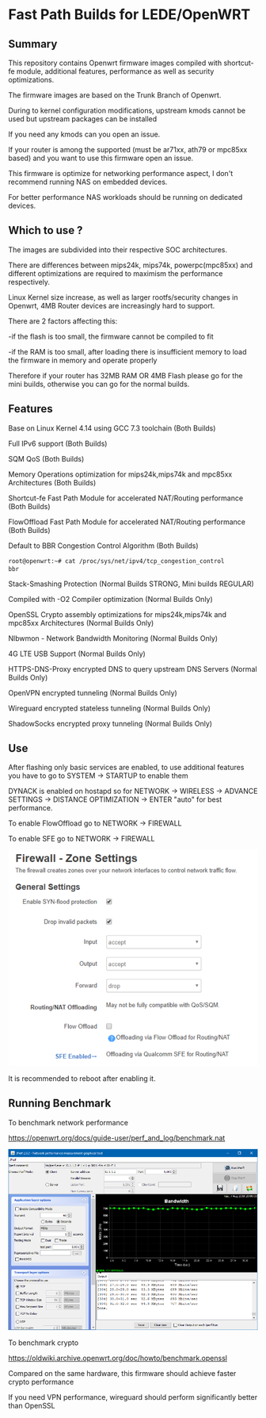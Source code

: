 # Fast Path Builds for LEDE/OpenWRT

Summary
-------

This repository contains Openwrt firmware images compiled with shortcut-fe module, additional features, performance as well as security optimizations.

The firmware images are based on the Trunk Branch of Openwrt.

During to kernel configuration modifications, upstream kmods cannot be used but upstream packages can be installed

If you need any kmods can you open an issue.

If your router is among the supported (must be ar71xx, ath79 or mpc85xx based) and you want to use this firmware open an issue.

This firmware is optimize for networking performance aspect, I don't recommend running NAS on embedded devices.

For better performance NAS workloads should be running on dedicated devices.

Which to use ?
--------------

The images are subdivided into their respective SOC architectures.

There are differences between mips24k, mips74k, powerpc(mpc85xx) and different optimizations are required to maximism the performance respectively.

Linux Kernel size increase, as well as larger rootfs/security changes in Openwrt, 4MB Router devices are increasingly hard to support.

There are 2 factors affecting this:

-if the flash is too small, the firmware cannot be compiled to fit

-if the RAM is too small, after loading there is insufficient memory to load the firmware in memory and operate properly

Therefore if your router has 32MB RAM OR 4MB Flash please go for the mini builds, otherwise you can go for the normal builds.


Features
--------

Base on Linux Kernel 4.14 using GCC 7.3 toolchain (Both Builds)

Full IPv6 support (Both Builds)

SQM QoS (Both Builds)

Memory Operations optimization for mips24k,mips74k and mpc85xx Architectures (Both Builds)

Shortcut-fe Fast Path Module for accelerated NAT/Routing performance (Both Builds)

FlowOffload Fast Path Module for accelerated NAT/Routing performance (Both Builds)

Default to BBR Congestion Control Algorithm (Both Builds)

```
root@openwrt:~# cat /proc/sys/net/ipv4/tcp_congestion_control
bbr
```

Stack-Smashing Protection (Normal Builds STRONG, Mini builds REGULAR)

Compiled with -O2 Compiler optimization (Normal Builds Only)

OpenSSL Crypto assembly optimizations for mips24k,mips74k and mpc85xx Architectures (Normal Builds Only)

Nlbwmon - Network Bandwidth Monitoring (Normal Builds Only)

4G LTE USB Support (Normal Builds Only)

HTTPS-DNS-Proxy encrypted DNS to query upstream DNS Servers (Normal Builds Only)

OpenVPN encrypted tunneling (Normal Builds Only)

Wireguard encrypted stateless tunneling (Normal Builds Only)

ShadowSocks encrypted proxy tunneling (Normal Builds Only)

Use
---

After flashing only basic services are enabled, to use additional features you have to go to SYSTEM -> STARTUP to enable them

DYNACK is enabled on hostapd so for NETWORK -> WIRELESS -> ADVANCE SETTINGS -> DISTANCE OPTIMIZATION -> ENTER "auto" for best performance.

To enable FlowOffload go to NETWORK -> FIREWALL

To enable SFE go to NETWORK -> FIREWALL

![alt text](https://raw.githubusercontent.com/gwlim/openwrt-sfe-flowoffload/master/sfe-offload.PNG)

It is recommended to reboot after enabling it.

Running Benchmark
-----------------

To benchmark network performance

https://openwrt.org/docs/guide-user/perf_and_log/benchmark.nat

![alt text](https://raw.githubusercontent.com/gwlim/openwrt-sfe-flowoffload/master/bench.PNG)

To benchmark crypto

https://oldwiki.archive.openwrt.org/doc/howto/benchmark.openssl

Compared on the same hardware, this firmware should achieve faster crypto performance

If you need VPN performance, wireguard should perform significantly better than OpenSSL

